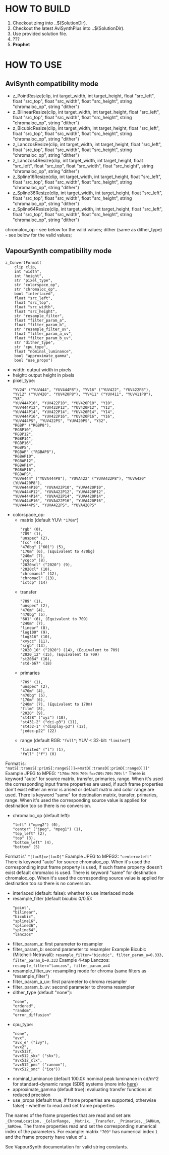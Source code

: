 # HOW TO BUILD

1. Checkout zimg into ..\$(SolutionDir).
2. Checkout the latest AviSynthPlus into ..\$(SolutionDir).
3. Use provided solution file.
4. ???
5. **Prophet**

# HOW TO USE

## AviSynth compatibility mode
- z_PointResize(clip, int target_width, int target_height, float "src_left", float "src_top", float "src_width", float "src_height", string "chromaloc_op", string "dither")
- z_BilinearResize(clip, int target_width, int target_height, float "src_left", float "src_top", float "src_width", float "src_height", string "chromaloc_op", string "dither")
- z_BicubicResize(clip, int target_width, int target_height, float "src_left", float "src_top", float "src_width", float "src_height", string "chromaloc_op", string "dither")
- z_LanczosResize(clip, int target_width, int target_height, float "src_left", float "src_top", float "src_width", float "src_height", string "chromaloc_op", string "dither")
- z_Lanczos4Resize(clip, int target_width, int target_height, float "src_left", float "src_top", float "src_width", float "src_height", string "chromaloc_op", string "dither")
- z_Spline16Resize(clip, int target_width, int target_height, float "src_left", float "src_top", float "src_width", float "src_height", string "chromaloc_op", string "dither")
- z_Spline36Resize(clip, int target_width, int target_height, float "src_left", float "src_top", float "src_width", float "src_height", string "chromaloc_op", string "dither")
- z_Spline64Resize(clip, int target_width, int target_height, float "src_left", float "src_top", float "src_width", float "src_height", string "chromaloc_op", string "dither")

chromaloc_op - see below for the valid values;
dither (same as dither_type) - see below for the valid values;

## VapourSynth compatibility mode
```
z_ConvertFormat(
    clip clip,
    int "width",
    int "height",
    str "pixel_type",
    str "colorspace_op",
    str "chromaloc_op",
    bool "interlaced",
    float "src_left",
    float "src_top",
    float "src_width",
    float "src_height",
    str "resample_filter",
    float "filter_param_a",
    float "filter_param_b",
    str "resample_filter_uv",
    float "filter_param_a_uv",
    float "filter_param_b_uv",
    str "dither_type",
	str "cpu_type",
	float "nominal_luminance",
	bool "approximate_gamma",
    bool "use_props")
```        
- width: output width in pixels
- height: output height in pixels
- pixel_type:
    ```
    "YV24" ("YUV444", "YUV444P8"), "YV16" ("YUV422", "YUV422P8"), "YV12" ("YUV420", "YUV420P8"), "YV411" ("YUV411", "YUV411P8"), "Y8",
    "YUV444P10", "YUV422P10", "YUV420P10", "Y10",
    "YUV444P12", "YUV422P12", "YUV420P12", "Y12",
    "YUV444P14", "YUV422P14", "YUV420P14", "Y14",
    "YUV444P16", "YUV422P16", "YUV420P16", "Y16",
    "YUV444PS", "YUV422PS", "YUV420PS", "Y32",
    "RGBP" ("RGBP8"),
    "RGBP10",
    "RGBP12",
    "RGBP14",
    "RGBP16",
    "RGBPS",
    "RGBAP" ("RGBAP8"),
    "RGBAP10",
    "RGBAP12",
    "RGBAP14",
    "RGBAP16",
    "RGBAPS",
    "YUVA444" ("YUVA444P8"), "YUVA422" ("YUVA422P8"), "YUVA420" (YUVA420P8"),
    "YUVA444P10", "YUVA422P10", "YUVA420P10",
    "YUVA444P12", "YUVA422P12", "YUVA420P12",
    "YUVA444P14", "YUVA422P14", "YUVA420P14",
    "YUVA444P16", "YUVA422P16", "YUVA420P16",
    "YUVA444PS", "YUVA422PS", "YUVA420PS"
    ```
- colorspace_op:
	- matrix (default YUV: `"170m"`)
        ```
        "rgb" (0),
        "709" (1),
        "unspec" (2),
        "fcc" (4),
        "470bg" ("601") (5),
        "170m" (6), (Equivalent to 470bg)
        "240m" (7),
        "ycgco" (8),
        "2020ncl" ("2020") (9), 
        "2020cl" (10),
        "chromancl" (12),
        "chromacl" (13),
        "ictcp" (14)
        ```
	- transfer
        ```
        "709" (1),
        "unspec" (2),
        "470m" (4),
        "470bg" (5),
        "601" (6), (Equivalent to 709)
        "240m" (7), 
        "linear" (8),
        "log100" (9),
        "log316" (10),
        "xvycc" (11),
        "srgb" (13),
        "2020_10" ("2020") (14), (Equivalent to 709)
        "2020_12" (15), (Equivalent to 709)
        "st2084" (16),
        "std-b67" (18)
        ```
	- primaries
        ```
        "709" (1),
        "unspec" (2),
        "470m" (4),
        "470bg" (5),
        "170m" (6),
        "240m" (7), (Equivalent to 170m)
        "film" (8),
        "2020" (9),
        "st428" ("xyz") (10),
        "st431-2" ("dci-p3") (11),
        "st432-1" ("display-p3") (12),
        "jedec-p22" (22)
        ```
	- range (default RGB: `"full"`; YUV < 32-bit: `"limited"`)
        ```
        "limited" ("l") (1),
        "full" ("f") (0)
        ```
Format is: `"matS[:transS[:primS[:rangeS]]]=>matD[:transD[:primD[:rangeD]]]"`
Example JPEG to MPEG: `"170m:709:709:f=>709:709:709:l"`
There is keyword "auto" for source matrix, transfer, primaries, range. When it's used the corresponding input frame properties are used, if such frame properties don't exist either an error is arised or default matrix and color range are used.
There is keyword "same" for destination matrix, transfer, primaries, range. When it's used the corresponding source value is applied for destination too so there is no conversion.
- chromaloc_op (default left):
    ```
    "left" ("mpeg2") (0),
    "center" ("jpeg", "mpeg1") (1),
    "top_left" (2),
    "top" (3),
    "bottom_left" (4),
    "bottom" (5)
    ```
Format is" `"[locS]=>[locD]"`
Example JPEG to MPEG2: `"center=>left"`
There is keyword "auto" for source chromaloc_op. When it's used the corresponding input frame property is used, if such frame property doesn't exist default chromaloc is used.
There is keyword "same" for destination chromaloc_op. When it's used the corresponding source value is applied for destination too so there is no conversion.
- interlaced (default: false): whether to use interlaced mode 
- resample_filter (default bicubic 0/0.5):
    ```
    "point",
    "bilinear",
    "bicubic",
    "spline16",
    "spline36",
    "spline64",
    "lanczos"
    ```
- filter_param_a: first parameter to resampler
- filter_param_b: second parameter to resampler
Example Bicubic (Mitchell-Netravali): `resample_filter="bicubic", filter_param_a=0.333, filter_param_b=0.333`
Example 4-tap Lanczos: `resample_filter="lanczos", filter_param_a=4`
- resample_filter_uv: resampling mode for chroma (same filters as "resample_filter")
- filter_param_a_uv: first parameter to chroma resampler
- filter_param_b_uv: second parameter to chroma resampler
- dither_type (default "none"):
    ```
    "none",
    "ordered",
    "random",
    "error_diffusion"
    ```
- cpu_type:
    ```
    "none",
    "avx",
    "avx_e" ("ivy"),
    "avx2",
    "avx512f,
    "avx512_skx" ("skx"),
    "avx512_clx",
    "avx512_pmc" ("cannon"),
    "avx512_snc" ("ice"))
    ```
- nominal_luminance (default 100.0): nominal peak luminance in cd/m^2 for standard-dynamic range (SDR) systems (more info [here](https://github.com/sekrit-twc/zimg/blob/93f8504a67373d428158219eb3aca0455e4c20ca/src/zimg/api/zimg.h#L595))
- approximate_gamma (default true): evaluating transfer functions at reduced precision
- use_props (default true, if frame properties are supported, otherwise false) - whether to read and set frame properties

The names of the frame properties that are read and set are: `_ChromaLocation, _ColorRange, _Matrix, _Transfer, _Primaries`, `_SARNum`, `_SARDen`.
The frame properties read and set the corresponding numerical index of the parameters. For example: matrix `"709"` has numerical index `1` and the frame property have value of `1`.

See VapourSynth documentation for valid string constants.

